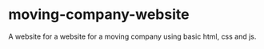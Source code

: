 # moving-company-website
A website for a website for a moving company using basic html, css and js.
